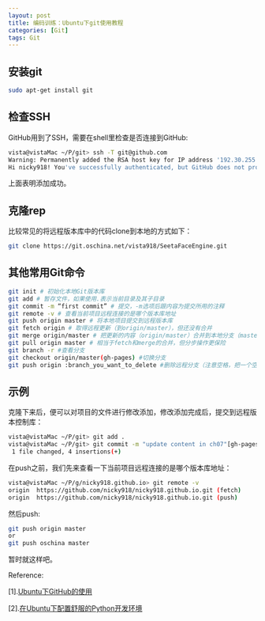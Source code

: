 ```yaml
---
layout: post
title: 编码训练：Ubuntu下git使用教程
categories: [Git]
tags: Git
---
```


## 安装git

```sh
sudo apt-get install git
```

## 检查SSH

GitHub用到了SSH，需要在shell里检查是否连接到GitHub:

```sh
vista@vistaMac ~/P/git> ssh -T git@github.com
Warning: Permanently added the RSA host key for IP address '192.30.255.113' to the list of known hosts.
Hi nicky918! You've successfully authenticated, but GitHub does not provide shell access.
```
上面表明添加成功。

## 克隆rep

比较常见的将远程版本库中的代码clone到本地的方式如下：

```sh
git clone https://git.oschina.net/vista918/SeetaFaceEngine.git
```

## 其他常用Git命令

```sh
git init # 初始化本地Git版本库
git add # 暂存文件，如果使用.表示当前目录及其子目录
git commit -m “first commit” # 提交，-m选项后跟内容为提交所用的注释
git remote -v # 查看当前项目远程连接的是哪个版本库地址
git push origin master # 将本地项目提交到远程版本库
git fetch origin # 取得远程更新（到origin/master），但还没有合并
git merge origin/master # 把更新的内容（origin/master）合并到本地分支（master）
git pull origin master # 相当于fetch和merge的合并，但分步操作更保险
git branch -r #查看分支
git checkout origin/master(gh-pages) #切换分支
git push origin :branch_you_want_to_delete #删除远程分支（注意空格，把一个空的branch赋值给已有的branch，这样就删除了）
```

## 示例

克隆下来后，便可以对项目的文件进行修改添加，修改添加完成后，提交到远程版本控制库：

```sh
vista@vistaMac ~/P/git> git add .
vista@vistaMac ~/P/git> git commit -m "update content in ch07"[gh-pages 221c8bc] update content in ch07
 1 file changed, 4 insertions(+)
```
在push之前，我们先来查看一下当前项目远程连接的是哪个版本库地址：

```sh
vista@vistaMac ~/P/g/nicky918.github.io> git remote -v
origin	https://github.com/nicky918/nicky918.github.io.git (fetch)
origin	https://github.com/nicky918/nicky918.github.io.git (push)
```
然后push:

```sh
git push origin master
or
git push oschina master
```
暂时就这样吧。

Reference:

[1].[Ubuntu下GitHub的使用](http://www.pythoner.com/263.html)

[2].[在Ubuntu下配置舒服的Python开发环境](http://xiaocong.github.io/blog/2013/06/18/customize-python-dev-environment-on-ubuntu/)
